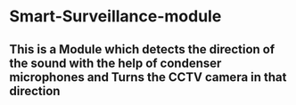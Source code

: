 # Smart-Surveillance-module
## This is a Module which detects the direction of the sound with the help of condenser microphones and Turns the CCTV camera in that direction
